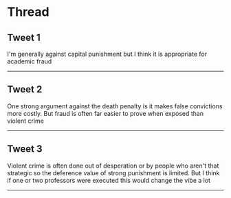 # Thread

## Tweet 1

I'm generally against capital punishment but I think it is appropriate for academic fraud

---

## Tweet 2

One strong argument against the death penalty is it makes false convictions more costly. But fraud is often far easier to prove when exposed than violent crime

---

## Tweet 3

Violent crime is often done out of desperation or by people who aren't that strategic so the deference value of strong punishment is limited. But I think if one or two professors were executed this would change the vibe a lot

---

